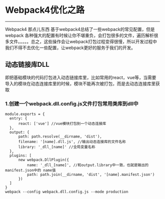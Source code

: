 # Webpack4优化之路
---
Webpack4 那点儿东西 基于webpack4总结了一些webpack的常见配置，但是webpack 各种强大的配置有时候让你不堪重负，会打包很多的文件，遍历解析很多文件。。。。。总之，这些操作会让webpack打包过程变得很慢，所以开发过程中我们不得不去优化一些配置，让webpack更好的服务于我们的开发。

## 动态链接库DLL

即把基础模块的代码打包进入动态链接库里，比如常用的react，vue等，当需要导入的模块在动态连接库里的时候，模块不能再次被打包，而是去动态连接库里获取

  ### 1.创建一个webpack.dll.config.js文件打包常用类库到dll中

    module.exports = {
      entry: {
          react: ['vue'] //vue模块打包到一个动态连接库
      },
      output: {
          path: path.resolve(__dirname, 'dist'),
          filename: '[name].dll.js', //输出动态连接库的文件名称
          library: '_dll_[name]' //全局变量名称
      },
      plugins: [
          new webpack.DllPlugin({
              name: '_dll_[name]', //和output.library中一致，也就是输出的manifest.json中的 name值
              path: path.join(__dirname, 'dist', '[name].manifest.json')
          })
      ]
    }
    webpack --config webpack.dll.config.js --mode production